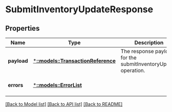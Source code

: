 # SubmitInventoryUpdateResponse

## Properties
Name | Type | Description | Notes
------------ | ------------- | ------------- | -------------
**payload** | [***::models::TransactionReference**](TransactionReference.md) | The response payload for the submitInventoryUpdate operation. | [optional] [default to null]
**errors** | [***::models::ErrorList**](ErrorList.md) |  | [optional] [default to null]

[[Back to Model list]](../README.md#documentation-for-models) [[Back to API list]](../README.md#documentation-for-api-endpoints) [[Back to README]](../README.md)


